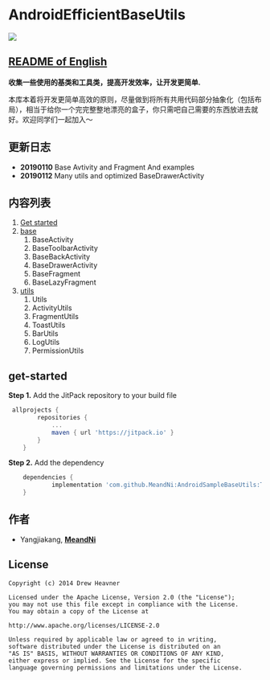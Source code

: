 # AndroidEfficientBaseUtils

[![](https://jitpack.io/v/MeandNi/AndroidEfficientBaseUtils.svg)](https://jitpack.io/#MeandNi/AndroidEfficientBaseUtils)

## [README of English](https://github.com/MeandNi/AndroidEfficientBaseUtils/blob/master/README-EN.md)

**收集一些使用的基类和工具类，提高开发效率，让开发更简单.**

本库本着将开发更简单高效的原则，尽量做到将所有共用代码部分抽象化（包括布局），相当于给你一个完完整整地漂亮的盒子，你只需吧自己需要的东西放进去就好。欢迎同学们一起加入～

## 更新日志

- **20190110** Base Avtivity and Fragment And examples
- **20190112** Many utils and optimized BaseDrawerActivity 

## 内容列表

1. [Get started](#get-started)
2. [base](#base)
   1. BaseActivity
   2. BaseToolbarActivity
   3. BaseBackActivity
   4. BaseDrawerActivity
   5. BaseFragment
   6. BaseLazyFragment
3. [utils](#utils)
   1. Utils
   2. ActivityUtils
   3. FragmentUtils
   4. ToastUtils
   5. BarUtils
   6. LogUtils
   7. PermissionUtils

## get-started

**Step 1.** Add the JitPack repository to your build file

```groovy
 allprojects {
		repositories {
			...
			maven { url 'https://jitpack.io' }
		}
	}
```

**Step 2.** Add the dependency

```groovy
	dependencies {
	        implementation 'com.github.MeandNi:AndroidSampleBaseUtils:Tag'
	}
```

## 作者

- Yangjiakang, **[MeandNi](https://meandni.com)**



## License

```
Copyright (c) 2014 Drew Heavner

Licensed under the Apache License, Version 2.0 (the "License");
you may not use this file except in compliance with the License.
You may obtain a copy of the License at

http://www.apache.org/licenses/LICENSE-2.0

Unless required by applicable law or agreed to in writing,
software distributed under the License is distributed on an
"AS IS" BASIS, WITHOUT WARRANTIES OR CONDITIONS OF ANY KIND,
either express or implied. See the License for the specific
language governing permissions and limitations under the License.
```
